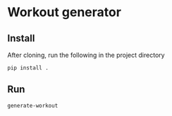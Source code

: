 # Workout generator
## Install

After cloning, run the following in the project directory

    pip install .
    
## Run
    generate-workout